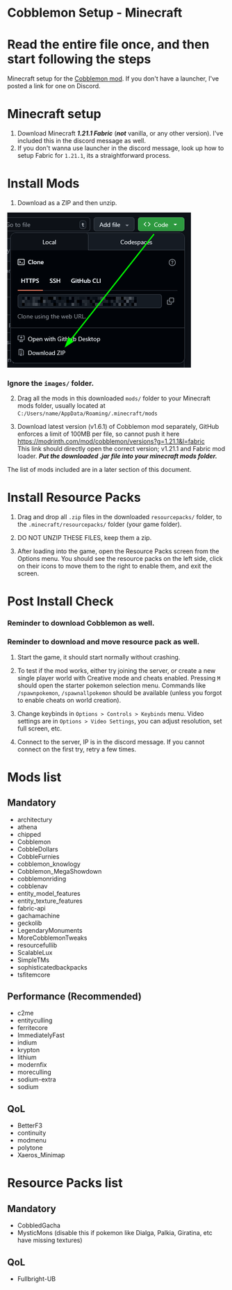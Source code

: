 # Cobblemon Setup - Minecraft

# Read the entire file once, and then start following the steps
Minecraft setup for the [Cobblemon mod](https://modrinth.com/mod/cobblemon). If you don't have a launcher, I've posted a link for one on Discord.

# Minecraft setup

1. Download Minecraft ***1.21.1 Fabric*** (***not*** vanilla, or any other version). I've included this in the discord message as well.
2. If you don't wanna use launcher in the discord message, look up how to setup Fabric for `1.21.1`, its a straightforward process.

# Install Mods

1. Download as a ZIP and then unzip.

![Download as ZIP](images/download-as-zip.png)

### Ignore the `images/` folder.

2. Drag all the mods in this downloaded `mods/` folder to your Minecraft mods folder, usually located at
    `C:/Users/name/AppData/Roaming/.minecraft/mods`

3. Download latest version (v1.6.1) of Cobblemon mod separately, GitHub enforces a limit of 100MB per file, so cannot push it here\
https://modrinth.com/mod/cobblemon/versions?g=1.21.1&l=fabric \
This link should directly open the correct version; v1.21.1 and Fabric mod loader. ***Put the downloaded .jar file into your minecraft mods folder.*** 

The list of mods included are in a later section of this document.

# Install Resource Packs

1. Drag and drop all `.zip` files in the downloaded `resourcepacks/` folder, to the `.minecraft/resourcepacks/` folder (your game folder).

2. DO NOT UNZIP THESE FILES, keep them a zip.

3. After loading into the game, open the Resource Packs screen from the Options menu. You should see the resource packs on the left side, click on their icons to move them to the right to enable them, and exit the screen.

# Post Install Check

### Reminder to download Cobblemon as well.
### Reminder to download and move resource pack as well.
1. Start the game, it should start normally without crashing.

2. To test if the mod works, either try joining the server, or create a new single player world with Creative mode and cheats enabled. Pressing `M` should open the starter pokemon selection menu. Commands like `/spawnpokemon`, `/spawnallpokemon` should be available (unless you forgot to enable cheats on world creation).

3. Change keybinds in `Options > Controls > Keybinds` menu. Video settings are in `Options > Video Settings`, you can adjust resolution, set full screen, etc.

4. Connect to the server, IP is in the discord message. If you cannot connect on the first try, retry a few times.

# Mods list

## Mandatory
- architectury
- athena
- chipped
- Cobblemon
- CobbleDollars
- CobbleFurnies
- cobblemon_knowlogy
- Cobblemon_MegaShowdown
- cobblemonriding
- cobblenav
- entity_model_features
- entity_texture_features
- fabric-api
- gachamachine
- geckolib
- LegendaryMonuments
- MoreCobblemonTweaks
- resourcefullib
- ScalableLux
- SimpleTMs
- sophisticatedbackpacks
- tsfitemcore

## Performance (Recommended)
- c2me
- entityculling
- ferritecore
- ImmediatelyFast
- indium
- krypton
- lithium
- modernfix
- moreculling
- sodium-extra
- sodium

## QoL
- BetterF3
- continuity
- modmenu
- polytone
- Xaeros_Minimap

# Resource Packs list

## Mandatory
- CobbledGacha
- MysticMons (disable this if pokemon like Dialga, Palkia, Giratina, etc have missing textures)

## QoL
- Fullbright-UB
